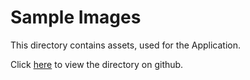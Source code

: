 # Sample Images

This directory contains assets, used for the Application.

Click [here][githublink] to view the directory on github.

[githublink]: https://github.com/Azure/LearnAI-Bootcamp/tree/master/lab02.1-azure_search/resources